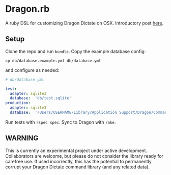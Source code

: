 # Dragon.rb
A ruby DSL for customizing Dragon Dictate on OSX. Introductory post
[here](http://blog.paulrugelhiatt.com/dragonrb/ruby/2015/02/16/introducing-dragonrb-an-open-source-ruby-dsl-for-voice-recognition-software.html).

## Setup
Clone the repo and run `bundle`. Copy the example database config:

    cp db/database.example.yml db/database.yml

and configure as needed:

```yml
# db/database.yml

test:
  adapter: sqlite3
  database:  'db/test.sqlite'
production:
  adapter: sqlite3
  database:  '/Users/USERNAME/Library/Application Support/Dragon/Commands/USERNAME.ddictatecommands'
```

Run tests with `rspec spec`. Sync to Dragon with `rake`.

## WARNING
This is currently an experimental project under active development.
Collaborators are welcome, but please do not consider the library ready for
carefree use.  If used incorrectly, this has the potential to permanently
corrupt your Dragon Dictate command library (and any related data).
